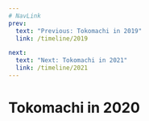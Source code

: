 ```yaml
---
# NavLink
prev:
  text: "Previous: Tokomachi in 2019"
  link: /timeline/2019

next:
  text: "Next: Tokomachi in 2021"
  link: /timeline/2021
---
```


# Tokomachi in 2020